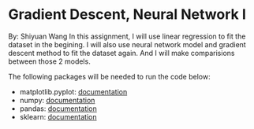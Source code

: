 # Gradient Descent, Neural Network I 
By: Shiyuan Wang
In this assignment, I will use linear regression to fit the dataset in the begining.  I will also use neural network model and gradient descent method to fit the dataset again. And I will make comparisions between those 2 models.

The following packages will be needed to run the code below:

*   matplotlib.pyplot: [documentation](https://matplotlib.org/stable/api/_as_gen/matplotlib.pyplot.html)
*   numpy: [documentation](https://numpy.org/devdocs/)
*   pandas: [documentation](https://pandas.pydata.org/docs/)
*   sklearn: [documentation](https://scikit-learn.org/stable/)
